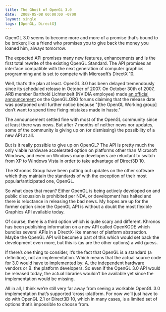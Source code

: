```yaml
---
title: The Ghost of OpenGL 3.0
date:  2008-05-08 00:00:00 -0700
layout: single
tags: [OpenGL, DirectX]
---
```


OpenGL 3.0 seems to become more and more of a promise that’s bound to be broken; like a friend who promises you to give back the money you loaned him, always tomorrow.

The expected API promises many new features, enhancements and is the first total rewrite of the existing OpenGL Standard. The API promises an interface compatible with the next generation of computer graphics programming and is set to compete with Microsoft’s DirectX 10.

Well, that’s the plan at least. OpenGL 3.0 has been delayed tremendously since its scheduled release in October of 2007. On October 30th of 2007, ARB member Barthold Lichtenbelt (NVIDIA employee) made [an official announcement](https://web.archive.org/web/20090210124505/http://www.opengl.org/discussion_boards/ubbthreads.php?ubb=showflat&Number=229374) on the OpenGL.ORG forums claiming that the release date was postponed until further notice because "[the OpenGL Working group] don’t want to spend time fixing mistakes made in haste."

The announcement settled fine with most of the OpenGL community since at least there was news. But after 7 months of neither news nor updates, some of the community is giving up on (or dismissing) the possibility of a new API at all.

But is it really possible to give up on OpenGL? The API is pretty much the only viable hardware accelerated option on platforms other than Microsoft Windows, and even on Windows many developers are reluctant to switch from XP to Windows Vista in order to take advantage of Direct3D 10.

The Khronos Group have been putting out updates on the other software which they maintain the standards of with the exception of their most popular/anticipated one, OpenGL.

So what does that mean? Either OpenGL is being actively developed on and public discussion is prohibited per NDA, or development has halted and there is reluctance in releasing the bad news. My hopes are up for the former option since the OpenGL API is without a doubt the most flexible Graphics API available today.

Of course, there is a third option which is quite scary and different. Khronos has been publishing information on a new API called OpenKODE which bundles several APIs in a DirectX-like manner of platform abstraction. Maybe the OpenGL API will become a part of this which would set back the development even more, but this is (as are the other options) a wild guess.

If there’s one thing to consider, it’s the fact that OpenGL is a standard (a definition), not an implementation. Which means that the actual source code for 3.0 would have to implemented by: A. the independent hardware vendors or B. the platform developers. So even if the OpenGL 3.0 API would be released today, the actual libraries wouldn’t be available yet since the implementation would be missing.

All in all, I think we’re still very far away from seeing a workable OpenGL 3.0 implementation that’s supported ‘cross-platform. For now we’ll just have to do with OpenGL 2.1 or Direct3D 10, which in many cases, is a limited set of options that’s impossible to choose from.
